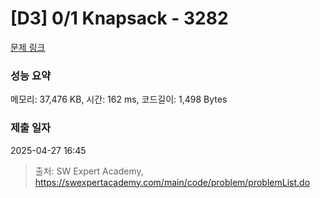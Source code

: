 # [D3] 0/1 Knapsack - 3282 

[문제 링크](https://swexpertacademy.com/main/code/problem/problemDetail.do?contestProbId=AWBJAVpqrzQDFAWr) 

### 성능 요약

메모리: 37,476 KB, 시간: 162 ms, 코드길이: 1,498 Bytes

### 제출 일자

2025-04-27 16:45



> 출처: SW Expert Academy, https://swexpertacademy.com/main/code/problem/problemList.do